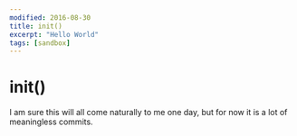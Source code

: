 ```yaml
---
modified: 2016-08-30
title: init()
excerpt: "Hello World"
tags: [sandbox]
---
```


# init()

I am sure this will all come naturally to me one day, but for now it is a lot of meaningless commits.
